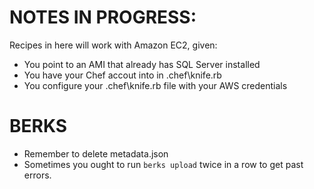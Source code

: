 # NOTES IN PROGRESS:

Recipes in here will work with Amazon EC2, given:

* You point to an AMI that already has SQL Server installed
* You have your Chef accout into in .chef\knife.rb
* You configure your .chef\knife.rb file with your AWS credentials


# BERKS

* Remember to delete metadata.json
* Sometimes you ought to run `berks upload` twice in a row to get past errors.
